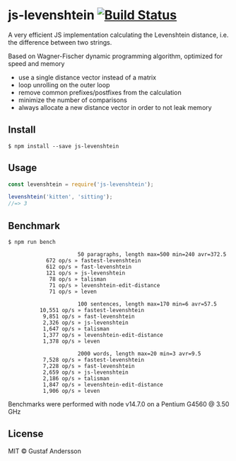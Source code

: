 ﻿# js-levenshtein [![Build Status](https://travis-ci.org/gustf/js-levenshtein.svg?branch=master)](https://travis-ci.org/gustf/js-levenshtein)

A very efficient JS implementation calculating the Levenshtein distance, i.e. the difference between two strings.

Based on Wagner-Fischer dynamic programming algorithm, optimized for speed and memory
 - use a single distance vector instead of a matrix
 - loop unrolling on the outer loop
 - remove common prefixes/postfixes from the calculation
 - minimize the number of comparisons
 - always allocate a new distance vector in order to not leak memory
 
## Install

```
$ npm install --save js-levenshtein
```


## Usage

```js
const levenshtein = require('js-levenshtein');

levenshtein('kitten', 'sitting');
//=> 3
```


## Benchmark

```
$ npm run bench

                      50 paragraphs, length max=500 min=240 avr=372.5
            672 op/s » fastest-levenshtein
            612 op/s » fast-levenshtein 
            121 op/s » js-levenshtein
             78 op/s » talisman
             71 op/s » levenshtein-edit-distance
             71 op/s » leven

                      100 sentences, length max=170 min=6 avr=57.5
          10,551 op/s » fastest-levenshtein
           9,851 op/s » fast-levenshtein
           2,326 op/s » js-levenshtein
           1,647 op/s » talisman
           1,377 op/s » levenshtein-edit-distance
           1,378 op/s » leven

                      2000 words, length max=20 min=3 avr=9.5
           7,528 op/s » fastest-levenshtein 
           7,228 op/s » fast-levenshtein
           2,659 op/s » js-levenshtein
           2,186 op/s » talisman
           1,847 op/s » levenshtein-edit-distance
           1,906 op/s » leven
```

Benchmarks were performed with node v14.7.0 on a Pentium G4560 @ 3.50 GHz

## License

MIT © Gustaf Andersson
